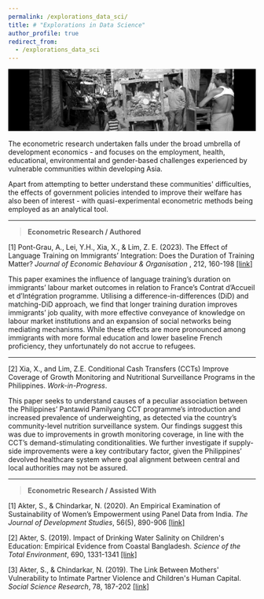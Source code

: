 ```yaml
---
permalink: /explorations_data_sci/
title: # "Explorations in Data Science"
author_profile: true
redirect_from:
  - /explorations_data_sci
---
```


![Banner](/images/econometric_research_banner.jpeg)

The econometric research undertaken falls under the broad umbrella of development economics - and focuses on the employment, health, educational, environmental and gender-based challenges experienced by vulnerable communities within developing Asia. 

Apart from attempting to better understand these communities' difficulties, the effects of government policies intended to improve their welfare has also been of interest - with quasi-experimental econometric methods being employed as an analytical tool.

---

> <b>Econometric Research / Authored</b>

[1] Pont-Grau, A., Lei, Y.H., Xia, X., & Lim, Z. E. (2023). The Effect of Language Training on Immigrants’ Integration: Does the Duration of Training Matter? <i>Journal of Economic Behaviour & Organisation </i>, 212, 160-198 [[link]](https://www.sciencedirect.com/science/article/abs/pii/S0167268123001816)

This paper examines the influence of language training’s duration on immigrants’ labour market outcomes in relation to France’s Contrat d’Accueil et d’Intégration programme. Utilising a difference-in-differences (DiD) and matching-DiD approach, we find that longer training duration improves immigrants’ job quality, with more effective conveyance of knowledge on labour market institutions and an expansion of social networks being mediating mechanisms. While these effects are more pronounced among immigrants with more formal education and lower baseline French proficiency, they unfortunately do not accrue to refugees.

---

[2] Xia, X., and Lim, Z.E. Conditional Cash Transfers (CCTs) Improve Coverage of Growth Monitoring and Nutritional Surveillance Programs in the Philippines. <i>Work-in-Progress</i>.

This paper seeks to understand causes of a peculiar association between the Philippines’ Pantawid Pamilyang CCT programme’s introduction and increased prevalence of underweighting, as detected via the country’s community-level nutrition surveillance system. Our findings suggest this was due to improvements in growth monitoring coverage, in line with the CCT’s demand-stimulating conditionalities. We further investigate if supply-side improvements were a key contributary factor, given the Philippines’ devolved healthcare system where goal alignment between central and local authorities may not be assured.

---

> <b>Econometric Research / Assisted With</b>

[1] Akter, S., & Chindarkar, N. (2020). An Empirical Examination of Sustainability of Women’s Empowerment using Panel Data from India. <i>The Journal of Development Studies</i>, 56(5), 890-906 [[link]](https://www.tandfonline.com/doi/abs/10.1080/00220388.2019.1605054)

[2]	Akter, S. (2019). Impact of Drinking Water Salinity on Children's Education: Empirical Evidence from Coastal Bangladesh. <i>Science of the Total Environment</i>, 690, 1331-1341 [[link]](https://www.sciencedirect.com/science/article/abs/pii/S0048969719330311)

[3] Akter, S., & Chindarkar, N. (2019). The Link Between Mothers' Vulnerability to Intimate Partner Violence and Children's Human Capital. <i>Social Science Research</i>, 78, 187-202 [[link]](https://www.sciencedirect.com/science/article/abs/pii/S0049089X17310281)
